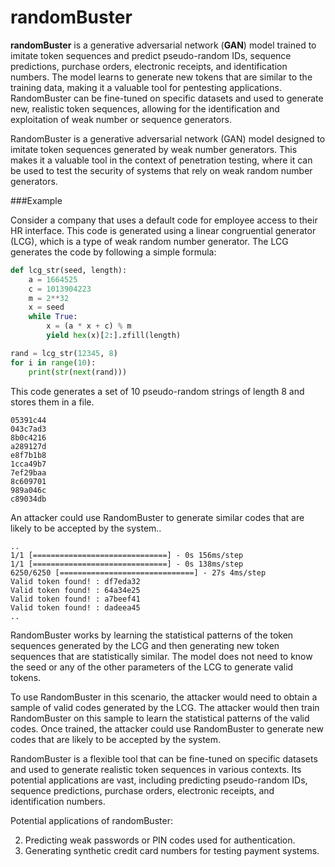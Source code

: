 # randomBuster
**randomBuster** is a generative adversarial network (**GAN**) model trained to imitate token sequences and predict pseudo-random IDs, sequence predictions, purchase orders, electronic receipts, and identification numbers. The model learns to generate new tokens that are similar to the training data, making it a valuable tool for pentesting applications. RandomBuster can be fine-tuned on specific datasets and used to generate new, realistic token sequences, allowing for the identification and exploitation of weak number or sequence generators.


RandomBuster is a generative adversarial network (GAN) model designed to imitate token sequences generated by weak number generators. This makes it a valuable tool in the context of penetration testing, where it can be used to test the security of systems that rely on weak random number generators.

###Example

Consider a company that uses a default code for employee access to their HR interface. This code is generated using a linear congruential generator (LCG), which is a type of weak random number generator. The LCG generates the code by following a simple formula:

```python
def lcg_str(seed, length):
    a = 1664525
    c = 1013904223
    m = 2**32
    x = seed
    while True:
        x = (a * x + c) % m
        yield hex(x)[2:].zfill(length)

rand = lcg_str(12345, 8)
for i in range(10):
    print(str(next(rand)))
```

This code generates a set of 10 pseudo-random strings of length 8 and stores them in a file. 

```
05391c44
043c7ad3
8b0c4216
a289127d
e8f7b1b8
1cca49b7
7ef29baa
8c609701
989a046c
c89034db
```

An attacker could use RandomBuster to generate similar codes that are likely to be accepted by the system..

```
..
1/1 [==============================] - 0s 156ms/step
1/1 [==============================] - 0s 138ms/step
6250/6250 [==============================] - 27s 4ms/step
Valid token found! : df7eda32
Valid token found! : 64a34e25
Valid token found! : a7beef41
Valid token found! : dadeea45
..
```

RandomBuster works by learning the statistical patterns of the token sequences generated by the LCG and then generating new token sequences that are statistically similar. The model does not need to know the seed or any of the other parameters of the LCG to generate valid tokens.

To use RandomBuster in this scenario, the attacker would need to obtain a sample of valid codes generated by the LCG. The attacker would then train RandomBuster on this sample to learn the statistical patterns of the valid codes. Once trained, the attacker could use RandomBuster to generate new codes that are likely to be accepted by the system.

RandomBuster is a flexible tool that can be fine-tuned on specific datasets and used to generate realistic token sequences in various contexts. Its potential applications are vast, including predicting pseudo-random IDs, sequence predictions, purchase orders, electronic receipts, and identification numbers.


Potential applications of randomBuster:

2. Predicting weak passwords or PIN codes used for authentication.
3. Generating synthetic credit card numbers for testing payment systems.
